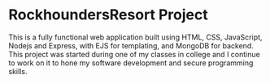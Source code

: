 # RockhoundersResort Project
This is a fully functional web application built using HTML, CSS, JavaScript, Nodejs and Express, 
with EJS for templating, and MongoDB for backend. This project was started during one of my classes
in college and I continue to work on it to hone my software development and secure programming skills.
